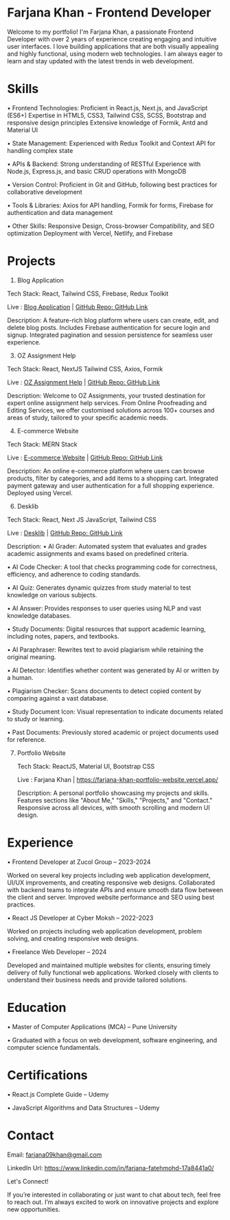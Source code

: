 # Farjana Khan - Frontend Developer

Welcome to my portfolio! I'm Farjana Khan, a passionate Frontend Developer with over 2 years of experience creating engaging and intuitive user interfaces. 
I love building applications that are both visually appealing and highly functional, using modern web technologies. 
I am always eager to learn and stay updated with the latest trends in web development.


# Skills

 • Frontend Technologies:
     Proficient in React.js, Next.js, and JavaScript (ES6+)
     Expertise in HTML5, CSS3, Tailwind CSS, SCSS, Bootstrap and responsive design principles
     Extensive knowledge of Formik, Antd and Material UI
     

 • State Management:
     Experienced with Redux Toolkit and Context API for handling complex state

 • APIs & Backend:
    Strong understanding of RESTful 
    Experience with Node.js, Express.js, and basic CRUD operations with MongoDB

 • Version Control:
    Proficient in Git and GitHub, following best practices for collaborative development

 • Tools & Libraries:
    Axios for API handling, Formik for forms, Firebase for authentication and data management

 • Other Skills:
    Responsive Design, Cross-browser Compatibility, and SEO optimization
    Deployment with Vercel, Netlify, and Firebase

# Projects

1. Blog Application
   
Tech Stack: React, Tailwind CSS, Firebase, Redux Toolkit

  Live : [Blog Application](https://blogs-post-application.netlify.app/) | [GitHub Repo: GitHub Link](https://blogs-post-application.netlify.app/)

  Description: A feature-rich blog platform where users can create, edit, and delete blog posts. Includes Firebase authentication for secure login and signup. Integrated pagination and session persistence for seamless 
  user experience.

3. OZ Assignment Help
   
  Tech Stack: React, NextJS Tailwind CSS, Axios, Formik

  Live : [OZ Assignment Help](https://www.ozassignments.com/) | [GitHub Repo: GitHub Link](https://www.ozassignments.com/)

  Description: Welcome to OZ Assignments, your trusted destination for expert online assignment help services. From Online Proofreading and Editing Services, we offer customised solutions across 100+ courses and areas of 
  study, tailored to your specific academic needs.

4. E-commerce Website
   
  Tech Stack: MERN Stack

  Live : [E-commerce Website](https://e-commerce-mern-app.netlify.app/) | [GitHub Repo: GitHub Link](https://e-commerce-mern-app.netlify.app/)

  Description: An online e-commerce platform where users can browse products, filter by categories, and add items to a shopping cart. Integrated payment gateway and user authentication for a full shopping experience. 
  Deployed using Vercel.

6. Desklib
   
  Tech Stack: React, Next JS JavaScript, Tailwind CSS

  Live : [Desklib](https://desklib.com/) | [GitHub Repo: GitHub Link](https://desklib.com/)

Description:
•  AI Grader: Automated system that evaluates and grades academic assignments and exams based on predefined criteria.

•  AI Code Checker: A tool that checks programming code for correctness, efficiency, and adherence to coding standards.

•  AI Quiz: Generates dynamic quizzes from study material to test knowledge on various subjects.

•  AI Answer: Provides responses to user queries using NLP and vast knowledge databases.

•  Study Documents: Digital resources that support academic learning, including notes, papers, and textbooks.

•  AI Paraphraser: Rewrites text to avoid plagiarism while retaining the original meaning.

•  AI Detector: Identifies whether content was generated by AI or written by a human.

•  Plagiarism Checker: Scans documents to detect copied content by comparing against a vast database.

•  Study Document Icon: Visual representation to indicate documents related to study or learning.

•  Past Documents: Previously stored academic or project documents used for reference.

7. Portfolio Website
   
   Tech Stack: ReactJS, Material UI, Bootstrap CSS

   Live : Farjana Khan | https://farjana-khan-portfolio-website.vercel.app/ 

   Description: A personal portfolio showcasing my projects and skills. Features sections like "About Me," "Skills," "Projects," and "Contact." Responsive across all devices, with smooth scrolling and modern UI design.

# Experience

• Frontend Developer at Zucol Group – 2023-2024

   Worked on several key projects including web application development, UI/UX improvements, and creating responsive web designs.
   Collaborated with backend teams to integrate APIs and ensure smooth data flow between the client and server.
   Improved website performance and SEO using best practices.

• React JS Developer at Cyber Moksh – 2022-2023

   Worked on projects including web application development, problem solving, and creating responsive web designs.

• Freelance Web Developer – 2024

   Developed and maintained multiple websites for clients, ensuring timely delivery of fully functional web applications.
   Worked closely with clients to understand their business needs and provide tailored solutions.

# Education
• Master of Computer Applications (MCA) – Pune University 

• Graduated with a focus on web development, software engineering, and computer science fundamentals.

# Certifications
• React.js Complete Guide – Udemy

• JavaScript Algorithms and Data Structures – Udemy

# Contact

Email: farjana09khan@gmail.com

LinkedIn Url: https://www.linkedin.com/in/farjana-fatehmohd-17a8441a0/

Let's Connect!

If you’re interested in collaborating or just want to chat about tech, feel free to reach out. I’m always excited to work on innovative projects and explore new opportunities.

